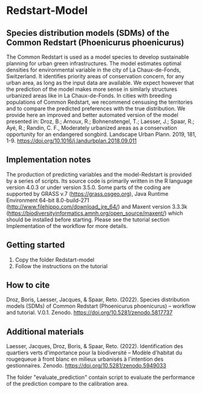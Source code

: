 # Redstart-Model
Species distribution models (SDMs) of the Common Redstart (Phoenicurus phoenicurus)
-----------------------------------------------------------------------------------

The Common Redstart is used as a model species to develop sustainable planning for urban green infrastructures. The model estimates optimal densities for environmental variable in the city of La Chaux-de-Fonds, Switzerland. It identifies priority areas of conservation concern, for any urban area, as long as the input data are available. We expect however that the prediction of the model makes more sense in similarly structures urbanized areas like in La Chaux-de-Fonds. In cities with breeding populations of Common Redstart, we recommend censusing the territories and to compare the predicted preferences with the true distribution.
We provide here an improved and better automated version of the model presented in: 
Droz, B.; Arnoux, R.; Bohnenstengel, T.; Laesser, J.; Spaar, R.; Ayé, R.; Randin, C. F., Moderately urbanized areas as a conservation opportunity for an endangered songbird. Landscape Urban Plann. 2019, 181, 1-9. https://doi.org/10.1016/j.landurbplan.2018.09.011

Implementation notes
--------------------
The production of predicting variables and the model-Redstart is provided by a series of scripts. Its source code is primarily written in the R language version 4.0.3 or under version 3.5.0. Some parts of the coding are supported by GRASS v.7 (https://grass.osgeo.org), Java Runtime Environment 64-bit 8.0-build-271 (http://www.filehippo.com/download_jre_64/) and Maxent version 3.3.3k (https://biodiversityinformatics.amnh.org/open_source/maxent/) which should be installed before starting.
Please see the tutorial section Implementation of the workflow for more details.

Getting started
----------------
1.	Copy the folder Redstart-model
2.	Follow the instructions on the tutorial

How to cite
-----------
Droz, Boris, Laesser, Jacques, & Spaar, Reto. (2022). Species distribution models (SDMs) of Common Redstart (Phoenicurus phoenicurus) – workflow and tutorial. V.0.1. Zenodo. https://doi.org/10.5281/zenodo.5817737

Additional materials
--------------------
Laesser, Jacques, Droz, Boris, & Spaar, Reto. (2022). Identification des quartiers verts d'importance pour la biodiversité – Modèle d'habitat du rougequeue à front blanc en milieux urbanisés à l'intention des gestionnaires. Zenodo. https://doi.org/10.5281/zenodo.5949033

The folder "evaluate_prediction" contain script to evaluate the performance of the prediction compare to the calibration area.

